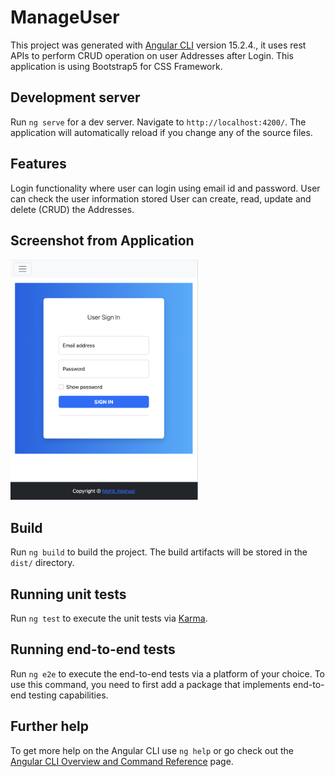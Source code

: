 # ManageUser

This project was generated with [Angular CLI](https://github.com/angular/angular-cli) version 15.2.4., it uses rest APIs to perform CRUD operation on user Addresses after Login. This application is using Bootstrap5 for CSS Framework.

## Development server

Run `ng serve` for a dev server. Navigate to `http://localhost:4200/`. The application will automatically reload if you change any of the source files.

## Features

Login functionality where user can login using email id and password.
User can check the user information stored
User can create, read, update and delete (CRUD) the Addresses.


## Screenshot from Application

<img src="https://github.com/mohitagGit/manage_users/blob/master/src/img/manage-user-login.png" width="300">


## Build

Run `ng build` to build the project. The build artifacts will be stored in the `dist/` directory.

## Running unit tests

Run `ng test` to execute the unit tests via [Karma](https://karma-runner.github.io).

## Running end-to-end tests

Run `ng e2e` to execute the end-to-end tests via a platform of your choice. To use this command, you need to first add a package that implements end-to-end testing capabilities.

## Further help

To get more help on the Angular CLI use `ng help` or go check out the [Angular CLI Overview and Command Reference](https://angular.io/cli) page.
